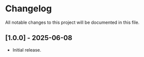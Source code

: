 # Changelog

All notable changes to this project will be documented in this file.

## [1.0.0] - 2025-06-08
- Initial release.
